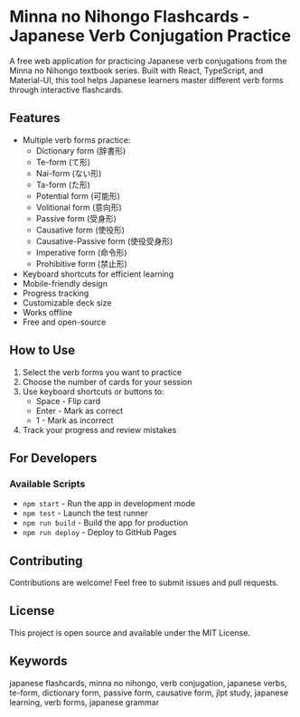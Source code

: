 # Minna no Nihongo Flashcards - Japanese Verb Conjugation Practice

A free web application for practicing Japanese verb conjugations from the Minna no Nihongo textbook series. Built with React, TypeScript, and Material-UI, this tool helps Japanese learners master different verb forms through interactive flashcards.

## Features

- Multiple verb forms practice:
  - Dictionary form (辞書形)
  - Te-form (て形)
  - Nai-form (ない形)
  - Ta-form (た形)
  - Potential form (可能形)
  - Volitional form (意向形)
  - Passive form (受身形)
  - Causative form (使役形)
  - Causative-Passive form (使役受身形)
  - Imperative form (命令形)
  - Prohibitive form (禁止形)
- Keyboard shortcuts for efficient learning
- Mobile-friendly design
- Progress tracking
- Customizable deck size
- Works offline
- Free and open-source

## How to Use

1. Select the verb forms you want to practice
2. Choose the number of cards for your session
3. Use keyboard shortcuts or buttons to:
   - Space - Flip card
   - Enter - Mark as correct
   - 1 - Mark as incorrect
4. Track your progress and review mistakes

## For Developers

### Available Scripts

- `npm start` - Run the app in development mode
- `npm test` - Launch the test runner
- `npm run build` - Build the app for production
- `npm run deploy` - Deploy to GitHub Pages

## Contributing

Contributions are welcome! Feel free to submit issues and pull requests.

## License

This project is open source and available under the MIT License.

## Keywords

japanese flashcards, minna no nihongo, verb conjugation, japanese verbs, te-form, dictionary form, passive form, causative form, jlpt study, japanese learning, verb forms, japanese grammar
